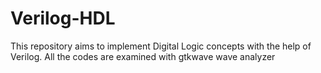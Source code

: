 # Verilog-HDL
This repository aims to implement Digital Logic concepts with the help of Verilog. All the codes are examined with gtkwave wave analyzer
